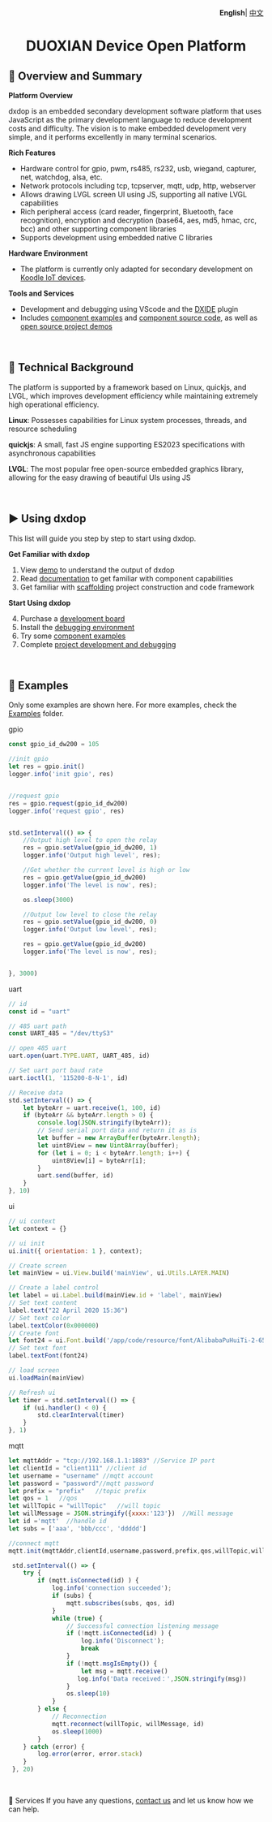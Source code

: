 <p align="right">
    <b>English</b>| <a href="./README_CN.md">中文</a>
</p>

<h1 align="center">DUOXIAN Device Open Platform</h1>

📒 Overview and Summary
-------------

**Platform Overview**

dxdop is an embedded secondary development software platform that uses JavaScript as the primary development language to reduce development costs and difficulty. The vision is to make embedded development very simple, and it performs excellently in many terminal scenarios.

**Rich Features** 

- Hardware control for gpio, pwm, rs485, rs232, usb, wiegand, capturer, net, watchdog, alsa, etc.
- Network protocols including tcp, tcpserver, mqtt, udp, http, webserver
- Allows drawing LVGL screen UI using JS, supporting all native LVGL capabilities
- Rich peripheral access (card reader, fingerprint, Bluetooth, face recognition), encryption and decryption (base64, aes, md5, hmac, crc, bcc) and other supporting component libraries
- Supports development using embedded native C libraries

**Hardware Environment**

- The platform is currently only adapted for secondary development on <a href="https://koodle.cn/" target="_blank">Koodle IoT devices</a>.

**Tools and Services**

- Development and debugging using VScode and the <a href="https://marketplace.visualstudio.com/items?itemName=dxide.dxide" target="_blank">DXIDE</a> plugin
- Includes <a href="./examples/dw200/" target="_blank">component examples</a> and <a href="./src/README.md" target="_blank">component source code</a>, as well as <a href="./demos/README.md" target="_blank">open source project demos</a>

<br>

🚀 Technical Background
-------

The platform is supported by a framework based on Linux, quickjs, and LVGL, which improves development efficiency while maintaining extremely high operational efficiency.

**Linux**: Possesses capabilities for Linux system processes, threads, and resource scheduling

**quickjs**: A small, fast JS engine supporting ES2023 specifications with asynchronous capabilities

**LVGL**: The most popular free open-source embedded graphics library, allowing for the easy drawing of beautiful UIs using JS

<br>

▶️ Using dxdop
---------------

This list will guide you step by step to start using dxdop.

**Get Familiar with dxdop**

1. View <a href="" target="_blank">demo</a> to understand the output of dxdop
2. Read <a href="./src/README.md" target="_blank">documentation</a> to get familiar with component capabilities
3. Get familiar with <a href="" target="_blank">scaffolding</a> project construction and code framework

**Start Using dxdop**

4. Purchase a <a href="https://koodle.cn/" target="_blank">development board</a>
5. Install the <a href="https://marketplace.visualstudio.com/items?itemName=dxide.dxide" target="_blank">debugging environment</a>
6. Try some <a href="./examples/" target="_blank">component examples</a>
7. Complete <a href="" target="_blank">project development and debugging</a>

<br>

🤖 Examples
-------

Only some examples are shown here. For more examples, check the <a href="./examples/" target="_blank">Examples</a> folder.

gpio

```JavaScript
const gpio_id_dw200 = 105

//init gpio
let res = gpio.init()
logger.info('init gpio', res)


//request gpio
res = gpio.request(gpio_id_dw200)
logger.info('request gpio', res)


std.setInterval(() => {
    //Output high level to open the relay
    res = gpio.setValue(gpio_id_dw200, 1)
    logger.info('Output high level', res);

    //Get whether the current level is high or low
    res = gpio.getValue(gpio_id_dw200)
    logger.info('The level is now', res);

    os.sleep(3000)

    //Output low level to close the relay
    res = gpio.setValue(gpio_id_dw200, 0)
    logger.info('Output low level', res);

    res = gpio.getValue(gpio_id_dw200)
    logger.info('The level is now', res);


}, 3000)

```

uart

```JavaScript
// id
const id = "uart"

// 485 uart path
const UART_485 = "/dev/ttyS3"

// open 485 uart
uart.open(uart.TYPE.UART, UART_485, id)

// Set uart port baud rate
uart.ioctl(1, '115200-8-N-1', id)

// Receive data
std.setInterval(() => {
    let byteArr = uart.receive(1, 100, id)
    if (byteArr && byteArr.length > 0) {
        console.log(JSON.stringify(byteArr));
        // Send serial port data and return it as is
        let buffer = new ArrayBuffer(byteArr.length);
        let uint8View = new Uint8Array(buffer);
        for (let i = 0; i < byteArr.length; i++) {
            uint8View[i] = byteArr[i];
        }
        uart.send(buffer, id)
    }
}, 10)
```

ui

```JavaScript
// ui context
let context = {}

// ui init
ui.init({ orientation: 1 }, context);

// Create screen
let mainView = ui.View.build('mainView', ui.Utils.LAYER.MAIN)

// Create a label control
let label = ui.Label.build(mainView.id + 'label', mainView)
// Set text content
label.text("22 April 2020 15:36")
// Set text color
label.textColor(0x000000)
// Create font
let font24 = ui.Font.build('/app/code/resource/font/AlibabaPuHuiTi-2-65-Medium.ttf', 24, ui.Utils.FONT_STYLE.NORMAL)
// Set text font
label.textFont(font24)

// load screen
ui.loadMain(mainView)

// Refresh ui
let timer = std.setInterval(() => {
    if (ui.handler() < 0) {
        std.clearInterval(timer)
    }
}, 1)

```

mqtt

```JavaScript
let mqttAddr = "tcp://192.168.1.1:1883" //Service IP port
let clientId = "client111" //client id
let username = "username" //mqtt account
let password = "password"//mqtt password
let prefix = "prefix"   //topic prefix
let qos = 1   //qos
let willTopic = "willTopic"   //will topic
let willMessage = JSON.stringify({xxxx:'123'})  //Will message
let id ='mqtt'  //handle id
let subs = ['aaa', 'bbb/ccc', 'ddddd']

//connect mqtt
mqtt.init(mqttAddr,clientId,username,password,prefix,qos,willTopic,willMessage,id)

 std.setInterval(() => {
    try {
        if (mqtt.isConnected(id) ) {
            log.info('connection succeeded');
            if (subs) {
                mqtt.subscribes(subs, qos, id)
            }
            while (true) {
                // Successful connection listening message
                if (!mqtt.isConnected(id) ) {
                    log.info('Disconnect');
                    break
                }
                if (!mqtt.msgIsEmpty()) {
                    let msg = mqtt.receive()
                   log.info('Data received：',JSON.stringify(msg))
                }
                os.sleep(10)
            }
        } else {
            // Reconnection
            mqtt.reconnect(willTopic, willMessage, id)
            os.sleep(1000)
        }
    } catch (error) {
        log.error(error, error.stack)
    }
 }, 20)

```

<br>

🤝 Services
If you have any questions, <a href="https://koodle.cn/index.php/contact-us/" target="_blank">contact us</a> and let us know how we can help.
